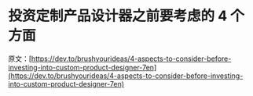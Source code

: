 # 投资定制产品设计器之前要考虑的 4 个方面

原文：[https://dev.to/brushyourideas/4-aspects-to-consider-before-investing-into-custom-product-designer-7en](https://dev.to/brushyourideas/4-aspects-to-consider-before-investing-into-custom-product-designer-7en)